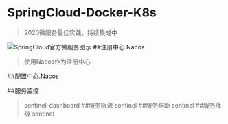 # SpringCloud-Docker-K8s
>2020微服务最佳实践，持续集成中

![SpringCloud官方微服务图示](https://github.com/dxkIdea/SpringCloud-Docker-K8s/tree/master/images/microservice.jpg)
##注册中心.Nacos
>使用Nacos作为注册中心

##配置中心.Nacos

##服务监控
>sentinel-dashboard
##服务限流
>sentinel
##服务熔断
>sentinel
##服务降级
>sentinel
